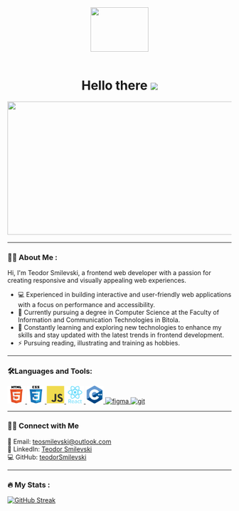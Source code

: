 

  <div id="header" align="center">
  <img src="https://github.com/teodorSmilevski/teodorSmilevski/assets/123021464/4851a072-a7f3-4b33-bb9a-f6cba68efbbe" width="130" height="100">  
    <br><br>
    
  <h1>
    Hello there
    <img src="https://media.giphy.com/media/hvRJCLFzcasrR4ia7z/giphy.gif" width="30px"/>
  </h1>

  </div>

<div align="center">
  <img src="https://media3.giphy.com/media/v1.Y2lkPTc5MGI3NjExaXZ3OHBoYzZnbTF0Zjh3Z3IydG5zamJzbWRzNDYzNXR5bnFwOGtyNSZlcD12MV9pbnRlcm5hbF9naWZfYnlfaWQmY3Q9Zw/L8K62iTDkzGX6/giphy.gif" width="600" height="300"/>
</div>

---
### :man_technologist: About Me :
Hi, I'm Teodor Smilevski, a frontend web developer with a passion for creating responsive and visually appealing web experiences.
 - 💻 Experienced in building interactive and user-friendly web applications with a focus on performance and accessibility.
 - 🌱 Currently pursuing a degree in Computer Science at the Faculty of Information and Communication Technologies in Bitola.
 - 🔧 Constantly learning and exploring new technologies to enhance my skills and stay updated with the latest trends in frontend development.
 - ⚡ Pursuing reading, illustrating and training as hobbies.

---
### :hammer_and_wrench:Languages and Tools:
  <a href="https://www.w3.org/html/" target="_blank" rel="noreferrer"> <img src="https://raw.githubusercontent.com/devicons/devicon/master/icons/html5/html5-original-wordmark.svg" alt="html5" width="40" height="40"/> </a> 
  <a href="https://www.w3schools.com/css/" target="_blank" rel="noreferrer"> <img src="https://raw.githubusercontent.com/devicons/devicon/master/icons/css3/css3-original-wordmark.svg" alt="css3" width="40" height="40"/> </a> 
  <a href="https://developer.mozilla.org/en-US/docs/Web/JavaScript" target="_blank" rel="noreferrer"> <img src="https://raw.githubusercontent.com/devicons/devicon/master/icons/javascript/javascript-original.svg" alt="javascript" width="40" height="40"/> </a> 
  <a href="https://reactjs.org/" target="_blank" rel="noreferrer"> <img src="https://raw.githubusercontent.com/devicons/devicon/master/icons/react/react-original-wordmark.svg" alt="react" width="40" height="40"/> </a>
  <a href="https://www.w3schools.com/cpp/" target="_blank" rel="noreferrer"><img src="https://raw.githubusercontent.com/devicons/devicon/master/icons/cplusplus/cplusplus-original.svg" alt="cplusplus" width="40" height="40"/> </a>
  <a href="https://www.figma.com/" target="_blank" rel="noreferrer"> <img src="https://www.vectorlogo.zone/logos/figma/figma-icon.svg" alt="figma" width="40" height="40"/> </a> 
  <a href="https://git-scm.com/" target="_blank" rel="noreferrer"> <img src="https://www.vectorlogo.zone/logos/git-scm/git-scm-icon.svg" alt="git" width="40" height="40"/> </a> 

---
### 🤝🏻 Connect with Me

📧 Email: [teosmilevski@outlook.com](mailto:your@email.com)<br>
👔 LinkedIn: [Teodor Smilevski](https://www.linkedin.com/in/teodor-smilevski-21860221b/)<br>
💻 GitHub: [teodorSmilevski](https://github.com/teodorSmilevski)

---
### :fire: My Stats :
[![GitHub Streak](https://github-readme-streak-stats.herokuapp.com?user=teodorSmilevski&theme=shadow-blue&hide_border=true&card_width=1000)](https://git.io/streak-stats)






<!--
**teodorSmilevski/teodorSmilevski** is a ✨ _special_ ✨ repository because its `README.md` (this file) appears on your GitHub profile.

Here are some ideas to get you started:

- 🔭 I’m currently working on ...
- 🌱 I’m currently learning ...
- 👯 I’m looking to collaborate on ...
- 🤔 I’m looking for help with ...
- 💬 Ask me about ...
- 📫 How to reach me: ...
- 😄 Pronouns: ...
- ⚡ Fun fact: ...
-->

<link
  rel="stylesheet"
  href="https://cdn.jsdelivr.net/gh/dheereshagrwal/colored-icons@1.7.5/src/app/ci.min.css"
/>
